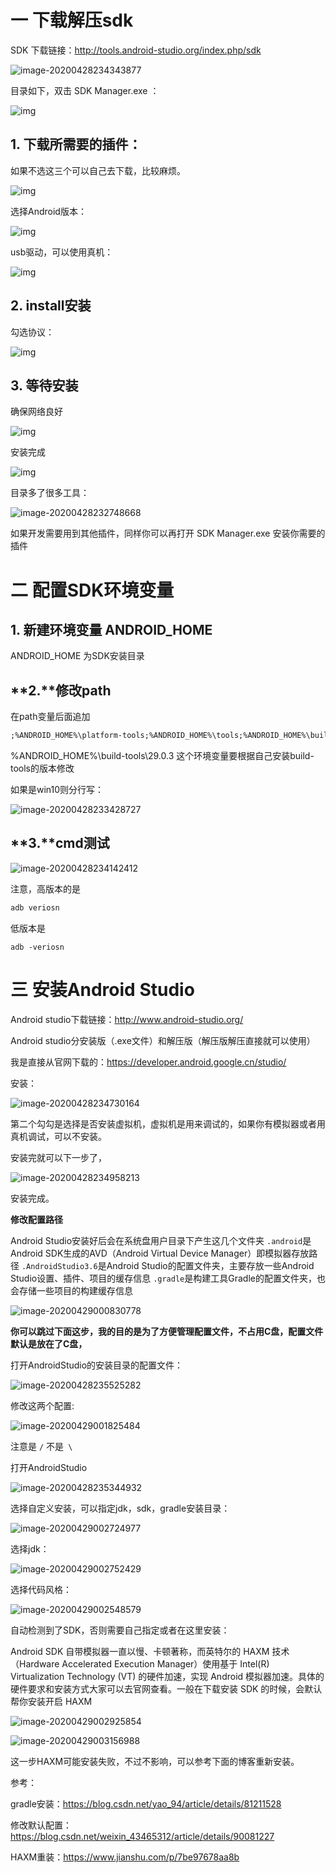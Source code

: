 # 一 下载解压sdk

SDK 下载链接：http://tools.android-studio.org/index.php/sdk

![image-20200428234343877](C:\Users\Administrator\AppData\Roaming\Typora\typora-user-images\image-20200428234343877.png)

目录如下，双击 SDK Manager.exe ：

![img](F:/%E6%9C%89%E9%81%93%E4%BA%91%E6%96%87%E4%BB%B6/huangyongwen0306@163.com%281%29/e4821efbb2204ef39d693c2252b03a3e/clipboard.png)

## 1. 下载所需要的插件：

如果不选这三个可以自己去下载，比较麻烦。

![img](F:/%E6%9C%89%E9%81%93%E4%BA%91%E6%96%87%E4%BB%B6/huangyongwen0306@163.com%281%29/d394e0a91e114e44b472b6e3785e25b0/clipboard.png)

选择Android版本：

![img](F:/%E6%9C%89%E9%81%93%E4%BA%91%E6%96%87%E4%BB%B6/huangyongwen0306@163.com%281%29/0bfd96451fa94ae095048ade46857c8e/clipboard.png)

usb驱动，可以使用真机：

![img](F:/%E6%9C%89%E9%81%93%E4%BA%91%E6%96%87%E4%BB%B6/huangyongwen0306@163.com%281%29/d7a84f36703048f9888f1daa6c1d4812/clipboard.png)

## 2. install安装

勾选协议：

![img](F:/%E6%9C%89%E9%81%93%E4%BA%91%E6%96%87%E4%BB%B6/huangyongwen0306@163.com%281%29/72b487e086844b57b10e0ca9c9331f61/clipboard.png)

## **3. 等待安装**

确保网络良好

![img](F:/%E6%9C%89%E9%81%93%E4%BA%91%E6%96%87%E4%BB%B6/huangyongwen0306@163.com%281%29/4166c45e12b14ca09be353d4e291a293/clipboard.png)

安装完成

![img](file:///F:/%E6%9C%89%E9%81%93%E4%BA%91%E6%96%87%E4%BB%B6/huangyongwen0306@163.com%281%29/469abd1f92914760a4ae4e911a0ffa17/clipboard.png)

目录多了很多工具：

![image-20200428232748668](C:\Users\Administrator\AppData\Roaming\Typora\typora-user-images\image-20200428232748668.png)

如果开发需要用到其他插件，同样你可以再打开 SDK Manager.exe 安装你需要的插件



# 二 配置SDK环境变量

## **1. 新建环境变量 ANDROID_HOME**

ANDROID_HOME 为SDK安装目录

## **2.**修改path 

在path变量后面追加

```xml
;%ANDROID_HOME%\platform-tools;%ANDROID_HOME%\tools;%ANDROID_HOME%\build-tools\29.0.3
```

%ANDROID_HOME%\build-tools\29.0.3 这个环境变量要根据自己安装build-tools的版本修改

如果是win10则分行写：

![image-20200428233428727](C:\Users\Administrator\AppData\Roaming\Typora\typora-user-images\image-20200428233428727.png)

## **3.**cmd测试

![image-20200428234142412](C:\Users\Administrator\AppData\Roaming\Typora\typora-user-images\image-20200428234142412.png)

注意，高版本的是 

```c
adb veriosn
```

低版本是

```
adb -veriosn
```



# 三 安装Android Studio

Android studio下载链接：http://www.android-studio.org/

Android studio分安装版（.exe文件）和解压版（解压版解压直接就可以使用）

我是直接从官网下载的：https://developer.android.google.cn/studio/

安装：

![image-20200428234730164](C:\Users\Administrator\AppData\Roaming\Typora\typora-user-images\image-20200428234730164.png)

第二个勾勾是选择是否安装虚拟机，虚拟机是用来调试的，如果你有模拟器或者用真机调试，可以不安装。

安装完就可以下一步了，

![image-20200428234958213](C:\Users\Administrator\AppData\Roaming\Typora\typora-user-images\image-20200428234958213.png)

安装完成。

**修改配置路径**

Android Studio安装好后会在系统盘用户目录下产生这几个文件夹
`.android`是Android SDK生成的AVD（Android Virtual Device Manager）即模拟器存放路径
`.AndroidStudio3.6`是Android Studio的配置文件夹，主要存放一些Android Studio设置、插件、项目的缓存信息
`.gradle`是构建工具Gradle的配置文件夹，也会存储一些项目的构建缓存信息





![image-20200429000830778](C:\Users\Administrator\AppData\Roaming\Typora\typora-user-images\image-20200429000830778.png)



**你可以跳过下面这步，我的目的是为了方便管理配置文件，不占用C盘，配置文件默认是放在了C盘，**

打开AndroidStudio的安装目录的配置文件：

![image-20200428235525282](C:\Users\Administrator\AppData\Roaming\Typora\typora-user-images\image-20200428235525282.png)

修改这两个配置:

![image-20200429001825484](C:\Users\Administrator\AppData\Roaming\Typora\typora-user-images\image-20200429001825484.png)

注意是 `/` 不是` \`





打开AndroidStudio 

![image-20200428235344932](C:\Users\Administrator\AppData\Roaming\Typora\typora-user-images\image-20200428235344932.png)

选择自定义安装，可以指定jdk，sdk，gradle安装目录：

![image-20200429002724977](C:\Users\Administrator\AppData\Roaming\Typora\typora-user-images\image-20200429002724977.png)

选择jdk：

![image-20200429002752429](C:\Users\Administrator\AppData\Roaming\Typora\typora-user-images\image-20200429002752429.png)

选择代码风格：

![image-20200429002548579](C:\Users\Administrator\AppData\Roaming\Typora\typora-user-images\image-20200429002548579.png)

自动检测到了SDK，否则需要自己指定或者在这里安装：

Android SDK 自带模拟器一直以慢、卡顿著称，而英特尔的 HAXM 技术（Hardware Accelerated Execution Manager）使用基于 Intel(R) Virtualization Technology (VT) 的硬件加速，实现 Android 模拟器加速。具体的硬件要求和安装方式大家可以去官网查看。一般在下载安装 SDK 的时候，会默认帮你安装开启 HAXM



![image-20200429002925854](C:\Users\Administrator\AppData\Roaming\Typora\typora-user-images\image-20200429002925854.png)



![image-20200429003156988](C:\Users\Administrator\AppData\Roaming\Typora\typora-user-images\image-20200429003156988.png)

这一步HAXM可能安装失败，不过不影响，可以参考下面的博客重新安装。



参考：

gradle安装：https://blog.csdn.net/yao_94/article/details/81211528

修改默认配置：https://blog.csdn.net/weixin_43465312/article/details/90081227

HAXM重装：https://www.jianshu.com/p/7be97678aa8b

